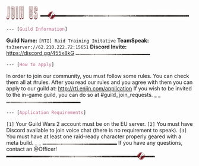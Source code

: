 ![header-join_us](../../graphics/headers/header-join_us.png)
![separator-big](../../graphics/separators/separator-big.png)
```css
--- [Guild Information]
```
**Guild Name:** `[RTI] Raid Training Initative`
**TeamSpeak:** `ts3server://62.210.222.72:15651`
**Discord Invite:** https://discord.gg/455x8kG
![separator-small](../../graphics/separators/separator-small.png)
```css
--- [How to apply]
```
In order to join our community, you must follow some rules. You can check them all at #rules.
After you read our rules and you agree with them you can apply to our guild at: <http://rti.enjin.com/application>
If you wish to be invited to the in-game guild, you can do so at #guild_join_requests.
_ _
![separator-small](../../graphics/separators/separator-small.png)
```css
--- [Application Requirements]
```
`[1]` Your Guild Wars 2 account must be on the EU server.
`[2]` You must have Discord available to join voice chat (there is no requirement to speak).
`[3]` You must have at least one raid-ready character properly geared with a meta build.
_ _
![separator-small](../../graphics/separators/separator-small.png)
If you have any questions, contact an @Officer!
![separator-big_2](../../graphics/separators/separator-big_2.png)
